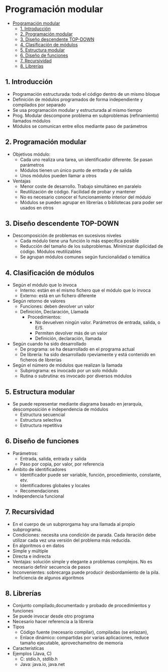 # Programación modular

- [Programación modular](#programaci%C3%B3n-modular)
  - [1. Introducción](#1-introducci%C3%B3n)
  - [2. Programación modular](#2-programaci%C3%B3n-modular)
  - [3.	Diseño descendente TOP-DOWN](#3-dise%C3%B1o-descendente-top-down)
  - [4.	Clasificación de módulos](#4-clasificaci%C3%B3n-de-m%C3%B3dulos)
  - [5.	Estructura modular](#5-estructura-modular)
  - [6.	Diseño de funciones](#6-dise%C3%B1o-de-funciones)
  - [7.	Recursividad](#7-recursividad)
  - [8.	Librerías](#8-librer%C3%ADas)

## 1. Introducción

- Programación estructurada: todo el código dentro de un mismo bloque
- Definición de módulos programados de forma independiente y compilados por separado
- Se usa programación modular y estructurada al mismo tiempo
- Prog. Modular descompone problema en subproblemas (refinamiento) llamados módulos
- Módulos se comunican entre ellos mediante paso de parámetros

## 2. Programación modular

- Objetivos módulo:
	-  Cada uno realiza una tarea, un identificador diferente. Se pasan parámetros
	-  Módulos tienen un único punto de entrada y de salida
	-  Unos módulos pueden llamar a otros
- Ventajas
	-  Menor coste de desarrollo. Trabajo simultáneo en paralelo
	-  Reutilización de código. Facilidad de probar y mantener
	-  No es necesario conocer el funcionamiento interior del módulo
	-  Módulos se pueden agrupar en librerías o bibliotecas para poder ser usados en otros

## 3.	Diseño descendente TOP-DOWN

-  Descomposición de problemas en sucesivos niveles 
	-  Cada módulo tiene una función lo más específica posible
	-  Reducción del tamaño de los subproblemas. Minimizar duplicidad de código. Módulos reutilizables
	-  Se agrupan módulos comunes según funcionalidad o temática 

## 4.	Clasificación de módulos

- Según el módulo que lo invoca
	-  Interno: están en el mismo fichero que el módulo que lo invoca
	-  Externo: está en un fichero diferente
- Según retorno de valores
  - Funciones: deben devolver un valor
  - Definición, Declaración,  Llamada
    - Procedimientos:
      - No devuelven ningún valor. Parámetros de entrada, salida, o E/S.
      - Permiten devolver más de un valor
      - Definición, declaración, llamada
- Según cuando ha sido desarrollado
	-  De programa: se ha desarrollado en el programa actual
	-  De librería: ha sido desarrollado rpeviamente y está contenido en ficheros de librerías
- Según  el número de módulos que realizan la llamada
	-  Subprograma: es invocado por un solo módulo
	-  Rutina o subrutina: es invocado por diversos módulos

## 5.	Estructura modular

- Se puede representar mediante diagrama basado en jerarquía, descomposición e independencia de módulos
	-  Estructura secuencial
	-  Estructura selectiva
	-  Estructura repetitiva

## 6.	Diseño de funciones

- Parámetros: 
	-  Entrada, salida, entrada y salida
	-  Paso por copia, por valor, por referencia
- Ámbito de identificadores
	-  Identificador puede ser variable, función, procedimiento, constante, etv.
	-  Identificadores globales y locales
	-  Recomendaciones
- Independencia funcional

## 7.	Recursividad

- En el cuerpo de un subprorgama hay una llamada al propio subprograma.
- Condiciones: necesita una condición de parada. Cada iteración debe utilizar cada vez una versión del problema más reducida.
- En algoritmos o en datos
- Simple y múltiple
- Directa e indirecta
- Ventajas:  solución simple y elegante a problemas complejos. No es necesario definir secuencia de pasos
- Inconvenientes: sobrecarga puede producir desbordamiento de la pila. Ineficiencia de algunos algoritmos

## 8.	Librerías

- Conjunto compilado,documentado y probado de procedimientos y funciones
- Se puede invocar desde otro programa
- Necesario hacer referencia a la librería
- Tipos
	-  Código fuente (necesario compilar), compiladas (se enlazan), 
	-  Enlace dinámico: compartidas por varias aplicaciones, reduce tamaño ejecutable, aprovechameitno de memoria
- Características
- Ejemplos (Java, C)
  - C: stdio.h, stdlib.h
  - Java: java.io, java.net
